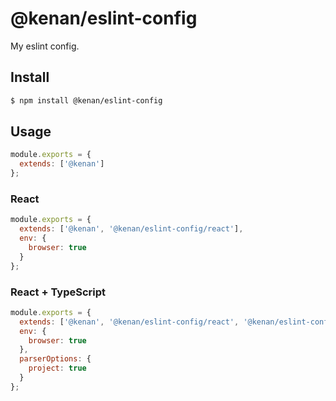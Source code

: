 # @kenan/eslint-config

My eslint config.

## Install

``` bash
$ npm install @kenan/eslint-config
```

## Usage

``` js
module.exports = {
  extends: ['@kenan']
};
```

### React

``` js
module.exports = {
  extends: ['@kenan', '@kenan/eslint-config/react'],
  env: {
    browser: true
  }
};
```

### React + TypeScript

``` js
module.exports = {
  extends: ['@kenan', '@kenan/eslint-config/react', '@kenan/eslint-config/ts'],
  env: {
    browser: true
  },
  parserOptions: {
    project: true
  }
};
```
